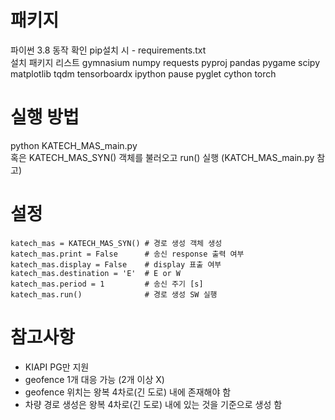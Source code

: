 # 패키지
파이썬 3.8 동작 확인
pip설치 시 - requirements.txt   
설치 패키지 리스트 gymnasium numpy requests pyproj pandas pygame scipy matplotlib tqdm tensorboardx ipython pause pyglet cython torch  
   
# 실행 방법
python KATECH_MAS_main.py      
혹은 KATECH_MAS_SYN() 객체를 불러오고 run() 실행 (KATCH_MAS_main.py 참고)   
   
# 설정    
    katech_mas = KATECH_MAS_SYN() # 경로 생성 객체 생성   
    katech_mas.print = False      # 송신 response 출력 여부   
    katech_mas.display = False    # display 표출 여부   
    katech_mas.destination = 'E'  # E or W    
    katech_mas.period = 1         # 송신 주기 [s]   
    katech_mas.run()              # 경로 생성 SW 실행    

# 참고사항
- KIAPI PG만 지원   
- geofence 1개 대응 가능 (2개 이상 X)   
- geofence 위치는 왕복 4차로(긴 도로) 내에 존재해야 함   
- 차량 경로 생성은 왕복 4차로(긴 도로) 내에 있는 것을 기준으로 생성 함   
